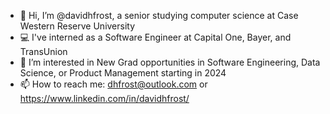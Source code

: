 - 👋 Hi, I’m @davidhfrost, a senior studying computer science at Case Western Reserve University
- 💻 I've interned as a Software Engineer at Capital One, Bayer, and TransUnion
- 👀 I’m interested in New Grad opportunities in Software Engineering, Data Science, or Product Management starting in 2024
- 📫 How to reach me: dhfrost@outlook.com or https://www.linkedin.com/in/davidhfrost/

<!---
davidhfrost/davidhfrost is a ✨ special ✨ repository because its `README.md` (this file) appears on your GitHub profile.
You can click the Preview link to take a look at your changes.
--->
